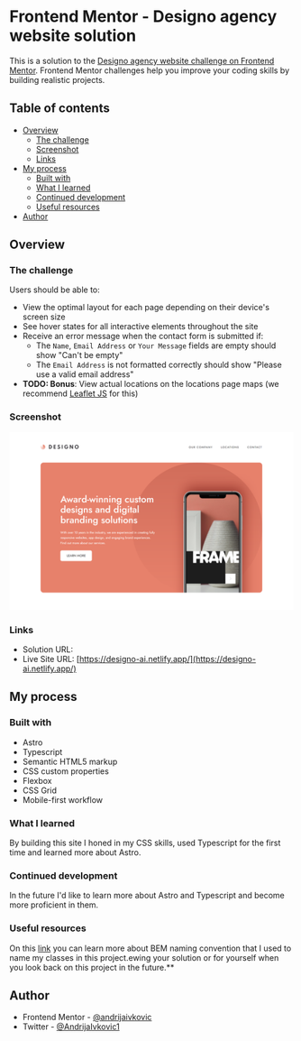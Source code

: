 # Frontend Mentor - Designo agency website solution

This is a solution to the [Designo agency website challenge on Frontend Mentor](https://www.frontendmentor.io/challenges/designo-multipage-website-G48K6rfUT). Frontend Mentor challenges help you improve your coding skills by building realistic projects.

## Table of contents

- [Overview](#overview)
  - [The challenge](#the-challenge)
  - [Screenshot](#screenshot)
  - [Links](#links)
- [My process](#my-process)
  - [Built with](#built-with)
  - [What I learned](#what-i-learned)
  - [Continued development](#continued-development)
  - [Useful resources](#useful-resources)
- [Author](#author)

## Overview

### The challenge

Users should be able to:

- View the optimal layout for each page depending on their device's screen size
- See hover states for all interactive elements throughout the site
- Receive an error message when the contact form is submitted if:
  - The `Name`, `Email Address` or `Your Message` fields are empty should show "Can't be empty"
  - The `Email Address` is not formatted correctly should show "Please use a valid email address"
- **TODO: Bonus**: View actual locations on the locations page maps (we recommend [Leaflet JS](https://leafletjs.com/) for this)

### Screenshot

![](./screenshot.png)

### Links

- Solution URL: [](https://your-solution-url.com)
- Live Site URL: [https://designo-ai.netlify.app/](https://designo-ai.netlify.app/)

## My process

### Built with

- Astro
- Typescript
- Semantic HTML5 markup
- CSS custom properties
- Flexbox
- CSS Grid
- Mobile-first workflow

### What I learned

By building this site I honed in my CSS skills, used Typescript for the first time and learned more about Astro.

### Continued development

In the future I'd like to learn more about Astro and Typescript and become more proficient in them.

### Useful resources

On this [link](http://getbem.com/) you can learn more about BEM naming convention that I used to name my classes in this project.ewing your solution or for yourself when you look back on this project in the future.\*\*

## Author

- Frontend Mentor - [@andrijaivkovic](https://www.frontendmentor.io/profile/andrijaivkovic)
- Twitter - [@AndrijaIvkovic1](https://twitter.com/AndrijaIvkovic1)
